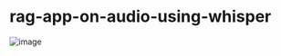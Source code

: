 # rag-app-on-audio-using-whisper

![image](https://github.com/arnavgupta16/rag-app-on-audio-using-whisper/assets/113133432/b0d4a119-ba48-415f-b0d0-0a56f4210525)

